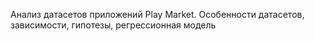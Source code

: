 Анализ датасетов приложений Play Market. 
Особенности датасетов, зависимости, гипотезы, регрессионная модель
